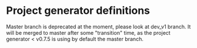 # Project generator definitions

Master branch is deprecated at the moment, please look at dev_v1 branch. It will be merged to master after some "transition" time, as the project generator < v0.7.5 is using by default the master branch.
